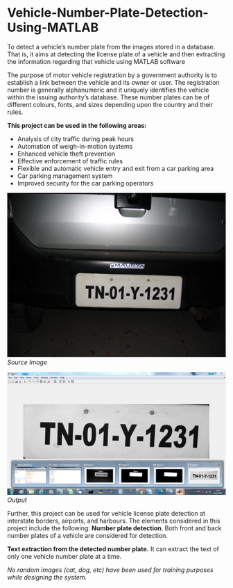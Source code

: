 # Vehicle-Number-Plate-Detection-Using-MATLAB
To detect a vehicle’s number plate from the images stored in a database. That is, it aims at detecting the license plate of a vehicle and then extracting the information regarding that vehicle using MATLAB software


The purpose of motor vehicle registration by a government authority is to establish a link between the vehicle and its owner or user. The registration number is generally alphanumeric and it uniquely identifies the vehicle within the issuing authority’s database. These number plates can be of different colours, fonts, and sizes depending upon the country and their rules.

**This project can be used in the following areas:**

* Analysis of city traffic during peak hours
* Automation of weigh-in-motion systems
* Enhanced vehicle theft prevention
* Effective enforcement of traffic rules
* Flexible and automatic vehicle entry and exit from a car parking area
* Car parking management system
* Improved security for the car parking operators

![alt text](https://github.com/sammathur4/Vehicle-Number-Plate-Detection-Using-MATLAB/blob/main/Vehicle1.jpg)
_Source Image_


![alt text](https://github.com/sammathur4/Vehicle-Number-Plate-Detection-Using-MATLAB/blob/main/Fig1%20Vehicle1_ouput1.jpg)
_Output_

Further, this project can be used for vehicle license plate detection at interstate borders, airports, and harbours. 
The elements considered in this project include the following:
**Number plate detection**. Both front and back number plates of a vehicle are considered for detection.

**Text extraction from the detected number plate.** It can extract the text of only one vehicle number plate at a time.

_No random images (cat, dog, etc) have been used for training purposes while designing the system._
